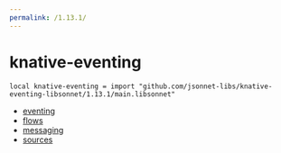 ```yaml
---
permalink: /1.13.1/
---
```


# knative-eventing

```jsonnet
local knative-eventing = import "github.com/jsonnet-libs/knative-eventing-libsonnet/1.13.1/main.libsonnet"
```



* [eventing](eventing/index.md)
* [flows](flows/index.md)
* [messaging](messaging/index.md)
* [sources](sources/index.md)